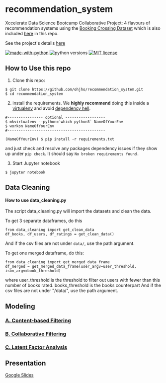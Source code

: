 # recommendation_system
Xccelerate Data Science Bootcamp Collaborative Project: 4 flavours of recommendation systems using the [Booking Crossing Dataset](http://www2.informatik.uni-freiburg.de/~cziegler/BX/) which is also included [here](data/) in this repo.

See the project's details [here](project_details.md)

[![made-with-python](https://img.shields.io/badge/Made%20with-Python-1f425f.svg)](https://www.python.org/)
![python versions](https://img.shields.io/badge/python-3.5%20%7C%203.6%20%7C%203.7-blue.svg)
[![MIT license](https://img.shields.io/badge/License-MIT-blue.svg)](https://lbesson.mit-license.org/)

## How to Use this repo
1. Clone this repo:
```
$ git clone https://github.com/ohjho/recommendation_system.git
$ cd recommendation_system
```
2. install the requirements. We **highly recommend** doing this inside a [virtualenv][url_virtualenv] and avoid [dependency hell](https://medium.com/knerd/the-nine-circles-of-python-dependency-hell-481d53e3e025).  
```
#---------------- optional ------------------
$ mkvirtualenv --python=`which python3` NameOfYourEnv
$ workon NameOfYourEnv
#--------------------------------------------

(NameOfYourEnv) $ pip install -r requirements.txt
```
and just check and resolve any packages dependency issues if they show up under `pip check`. It should say `No broken requirements found.`  

3. Start Jupyter notebook
```
$ jupyter notebook
```

## Data Cleaning
#### How to use data_cleaning.py
The script data_cleaning.py will import the datasets and clean the data.

To get 3 separate dataframes, do this
```
from data_cleaning import get_clean_data
df_books, df_users, df_ratings = get_clean_data()
```
And if the csv files are not under `data/`, use the path argument.

To get one merged dataframe, do this:
```
from data_cleaning import get_merged_data_frame
df_merged = get_merged_data_frame(user_argv=user_threshold, isbn_argv=book_threshold)
```
where user_threshold is the threshold to filter out users with fewer than this number of books rated.
books_threshold is the books counterpart
And if the csv files are not under "/data/", use the path argument.


## Modeling
### [A. Content-based Filtering](content_based_filtering/)
### [B. Collaborative Filtering](collaborative_filtering/)
### [C. Latent Factor Analysis](latent_factor_analysis/)

## Presentation
[Google Slides](https://docs.google.com/presentation/d/e/2PACX-1vS_66eVsJvcWqTHVCTL_b2OdbgJM_kzv6aeVGDCnuM1fWEqXcl9T-itl5lwVmtqbtArv_-5lZozOA4D/pub?start=false&loop=false&delayms=3000)

[url_virtualenv]: https://virtualenvwrapper.readthedocs.io/en/latest/
